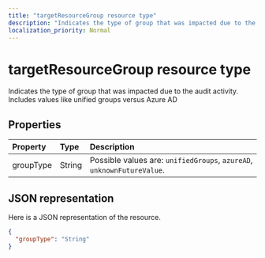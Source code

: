 ```yaml
---
title: "targetResourceGroup resource type"
description: "Indicates the type of group that was impacted due to the audit activity. Includes values like unified groups versus Azure AD "
localization_priority: Normal
---
```


# targetResourceGroup resource type
Indicates the type of group that was impacted due to the audit activity. Includes values like unified groups versus Azure AD 



## Properties
| Property	   | Type	|Description|
|:---------------|:--------|:----------|
|groupType|String| Possible values are: `unifiedGroups`, `azureAD`, `unknownFutureValue`.|

## JSON representation

Here is a JSON representation of the resource.

<!-- {
  "blockType": "resource",
  "optionalProperties": [

  ],
  "@odata.type": "microsoft.graph.targetResourceGroup"
}-->

```json
{
  "groupType": "String"
}

```

<!-- uuid: 8fcb5dbc-d5aa-4681-8e31-b001d5168d79
2015-10-25 14:57:30 UTC -->
<!-- {
  "type": "#page.annotation",
  "description": "targetResourceGroup resource",
  "keywords": "",
  "section": "documentation",
  "tocPath": ""
}-->
